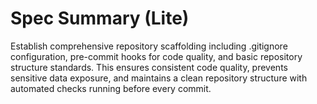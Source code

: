 # Spec Summary (Lite)

Establish comprehensive repository scaffolding including .gitignore configuration, pre-commit hooks for code quality, and basic repository structure standards. This ensures consistent code quality, prevents sensitive data exposure, and maintains a clean repository structure with automated checks running before every commit.
